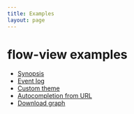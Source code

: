 ```yaml
---
title: Examples
layout: page
---
```


# flow-view examples

* [Synopsis][example-synopsis]
* [Event log][example-event-log]
* [Custom theme][example-custom-theme]
* [Autocompletion from URL][example-autocompletion-from-url]
* [Download graph][example-download-graph]

[example-synopsis]: http://g14n.info/flow-view/examples/synopsis/
[example-event-log]: http://g14n.info/flow-view/examples/event-log/
[example-custom-theme]: http://g14n.info/flow-view/examples/custom-theme/
[example-autocompletion-from-url]: http://g14n.info/flow-view/examples/autocompletion-from-url/
[example-download-graph]: http://g14n.info/flow-view/examples/download-graph/

